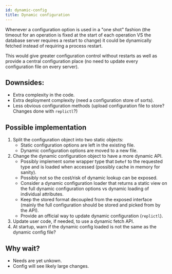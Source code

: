 ```yaml
---
id: dynamic-config
title: Dynamic configuration
---
```


Whenever a configuration option is used in a "one shot" fashion (the timeout for an operation
is fixed at the start of each operation VS the database server requires a restart to change)
it could be dynamically fetched instead of requiring a process restart.

This would give greater configuration control without restarts as well as provide a central
configuration place (no need to update every configuration file on every server).


## Downsides:

  * Extra complexity in the code.
  * Extra deployment complexity (need a configuration store of sorts).
  * Less obvious configuration methods (upload configuration file to store? Changes done with `replictl`?)


## Possible implementation

  1. Split the configuration object into two static objects:
     * Static configuration options are left in the existing file.
     * Dynamic configuration options are moved to a new file.
  2. Change the dynamic configuration object to have a more dynamic API.
     * Possibly implement some wrapper type that `DeRef` to the requested type and is
       loaded when accessed (possibly cache in memory for sanity).
     * Possibly not so the cost/risk of dynamic lookup can be exposed.
     * Consider a dynamic configuration loader that returns a static view on the full
       dynamic configuration options vs dynamic loading of individual attributes.
     * Keep the stored format decoupled from the exposed interface (mainly the full
       configuration should be stored and picked from by the API).
     * Provide an official way to update dynamic configuration (`replictl`).
  3. Update user code, if needed, to use a dynamic fetch API.
  4. At startup, warn if the dynamic config loaded is not the same as the dynamic config file?


## Why wait?

  * Needs are yet unkown.
  * Config will see likely large changes.
